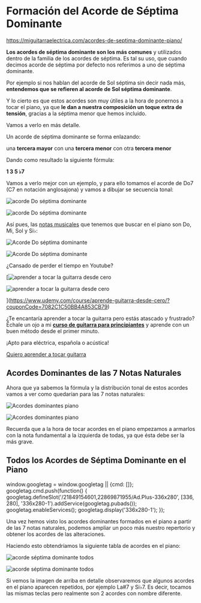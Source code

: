 # Formación del Acorde de Séptima Dominante
https://miguitarraelectrica.com/acordes-de-septima-dominante-piano/

**Los acordes de séptima dominante son los más comunes** y utilizados dentro de la familia de los acordes de séptima. Es tal su uso, que cuando decimos acorde de séptima por defecto nos referimos a uno de séptima dominante.

Por ejemplo si nos hablan del acorde de Sol séptima sin decir nada más, **entendemos que se refieren al acorde de Sol séptima dominante**.

Y lo cierto es que estos acordes son muy útiles a la hora de ponernos a tocar el piano, ya que **le dan a nuestra composición un toque extra de tensión**, gracias a la séptima menor que hemos incluido.

Vamos a verlo en más detalle.

Un acorde de séptima dominante se forma enlazando:

una **tercera mayor** con una **tercera menor** con otra **tercera menor**

Dando como resultado la siguiente fórmula:

**1 3 5 ♭7**

Vamos a verlo mejor con un ejemplo, y para ello tomamos el acorde de Do7 (C7 en notación anglosajona) y vamos a dibujar se secuencia tonal:

![acorde Do séptima dominante](https://miguitarraelectrica.com/wp-content/uploads/2021/09/acorde-Do-septima-dominante.jpg)

![acorde Do séptima dominante](https://miguitarraelectrica.com/wp-content/uploads/2021/09/acorde-Do-septima-dominante.jpg)

Así pues, las [notas musicales](https://miguitarraelectrica.com/notas-musicales/) que tenemos que buscar en el piano son Do, Mi, Sol y Si♭:

![Acorde Do séptima dominante](https://miguitarraelectrica.com/wp-content/uploads/2021/09/Acorde-Do-septima-dominante.png)

![Acorde Do séptima dominante](https://miguitarraelectrica.com/wp-content/uploads/2021/09/Acorde-Do-septima-dominante.png)

¿Cansado de perder el tiempo en Youtube?

[![aprender a tocar la guitarra desde cero](https://miguitarraelectrica.com/wp-content/uploads/2023/10/aprender-a-tocar-la-guitarra-desde-cero.png)

![aprender a tocar la guitarra desde cero](https://miguitarraelectrica.com/wp-content/uploads/2023/10/aprender-a-tocar-la-guitarra-desde-cero.png)

](https://www.udemy.com/course/aprende-guitarra-desde-cero/?couponCode=7082C1C50BB4A853CB79)

¿Te encantaría aprender a tocar la guitarra pero estás atascado y frustrado? Échale un ojo a mi **[curso de guitarra para principiantes](https://www.udemy.com/course/aprende-guitarra-desde-cero/?couponCode=7082C1C50BB4A853CB79)** y aprende con un buen método desde el primer minuto.

¡Apto para eléctrica, española o acústica!

[Quiero aprender a tocar guitarra](https://www.udemy.com/course/aprende-guitarra-desde-cero/?couponCode=7082C1C50BB4A853CB79)

## Acordes Dominantes de las 7 Notas Naturales

Ahora que ya sabemos la fórmula y la distribución tonal de estos acordes vamos a ver como quedarían para las 7 notas naturales:

![Acordes dominantes piano](https://miguitarraelectrica.com/wp-content/uploads/2021/09/Acordes-dominantes-piano.png)

![Acordes dominantes piano](https://miguitarraelectrica.com/wp-content/uploads/2021/09/Acordes-dominantes-piano.png)

Recuerda que a la hora de tocar acordes en el piano empezamos a armarlos con la nota fundamental a la izquierda de todas, ya que ésta debe ser la más grave.

## Todos los Acordes de Séptima Dominante en el Piano

window.googletag = window.googletag || {cmd: \[\]}; googletag.cmd.push(function() { googletag.defineSlot('/21849154601,22869871955/Ad.Plus-336x280', \[336, 280\], '336x280-1').addService(googletag.pubads()); googletag.enableServices(); googletag.display('336x280-1'); });

Una vez hemos visto los acordes dominantes formados en el piano a partir de las 7 notas naturales, podemos ampliar un poco más nuestro repertorio y obtener los acordes de las alteraciones.

Haciendo esto obtendríamos la siguiente tabla de acordes en el piano:

![acorde séptima dominante todos](https://miguitarraelectrica.com/wp-content/uploads/2021/09/acorde-septima-dominante-todos.png)

![acorde séptima dominante todos](https://miguitarraelectrica.com/wp-content/uploads/2021/09/acorde-septima-dominante-todos.png)

Si vemos la imagen de arriba en detalle observaremos que algunos acordes en el piano aparecen repetidos, por ejemplo La#7 y Si♭7. Es decir, tocamos las mismas teclas pero realmente son 2 acordes con nombre diferente.
